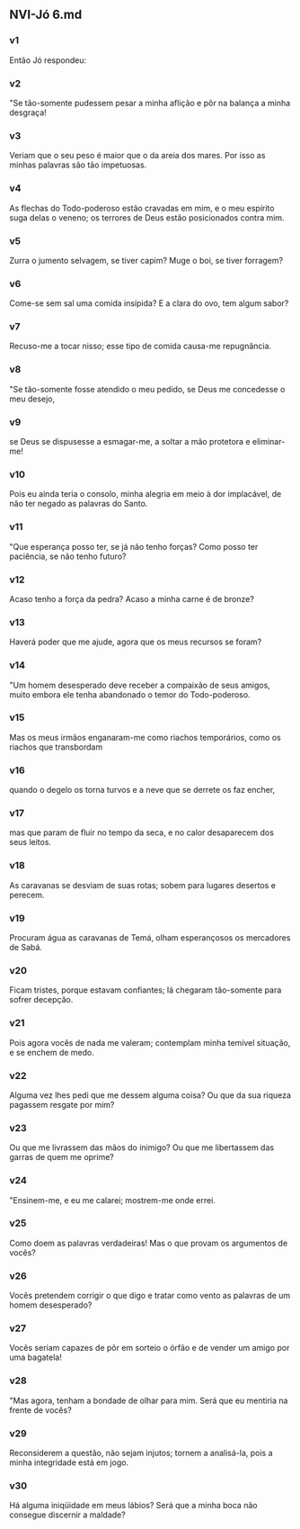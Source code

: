 ## NVI-Jó 6.md
### v1
 Então Jó respondeu:
### v2
 "Se tão-somente pudessem pesar a minha aflição e pôr na balança a minha desgraça!
### v3
 Veriam que o seu peso é maior que o da areia dos mares. Por isso as minhas palavras são tão impetuosas.
### v4
 As flechas do Todo-poderoso estão cravadas em mim, e o meu espírito suga delas o veneno; os terrores de Deus estão posicionados contra mim.
### v5
 Zurra o jumento selvagem, se tiver capim? Muge o boi, se tiver forragem?
### v6
 Come-se sem sal uma comida insípida? E a clara do ovo, tem algum sabor?
### v7
 Recuso-me a tocar nisso; esse tipo de comida causa-me repugnância.
### v8
 "Se tão-somente fosse atendido o meu pedido, se Deus me concedesse o meu desejo,
### v9
 se Deus se dispusesse a esmagar-me, a soltar a mão protetora e eliminar-me!
### v10
 Pois eu ainda teria o consolo, minha alegria em meio à dor implacável, de não ter negado as palavras do Santo.
### v11
 "Que esperança posso ter, se já não tenho forças? Como posso ter paciência, se não tenho futuro?
### v12
 Acaso tenho a força da pedra? Acaso a minha carne é de bronze?
### v13
 Haverá poder que me ajude, agora que os meus recursos se foram?
### v14
 "Um homem desesperado deve receber a compaixão de seus amigos, muito embora ele tenha abandonado o temor do Todo-poderoso.
### v15
 Mas os meus irmãos enganaram-me como riachos temporários, como os riachos que transbordam
### v16
 quando o degelo os torna turvos e a neve que se derrete os faz encher,
### v17
 mas que param de fluir no tempo da seca, e no calor desaparecem dos seus leitos.
### v18
 As caravanas se desviam de suas rotas; sobem para lugares desertos e perecem.
### v19
 Procuram água as caravanas de Temá, olham esperançosos os mercadores de Sabá.
### v20
 Ficam tristes, porque estavam confiantes; lá chegaram tão-somente para sofrer decepção.
### v21
 Pois agora vocês de nada me valeram; contemplam minha temível situação, e se enchem de medo.
### v22
 Alguma vez lhes pedi que me dessem alguma coisa? Ou que da sua riqueza pagassem resgate por mim?
### v23
 Ou que me livrassem das mãos do inimigo? Ou que me libertassem das garras de quem me oprime?
### v24
 "Ensinem-me, e eu me calarei; mostrem-me onde errei.
### v25
 Como doem as palavras verdadeiras! Mas o que provam os argumentos de vocês?
### v26
 Vocês pretendem corrigir o que digo e tratar como vento as palavras de um homem desesperado?
### v27
 Vocês seriam capazes de pôr em sorteio o órfão e de vender um amigo por uma bagatela!
### v28
 "Mas agora, tenham a bondade de olhar para mim. Será que eu mentiria na frente de vocês?
### v29
 Reconsiderem a questão, não sejam injutos; tornem a analisá-la, pois a minha integridade está em jogo.
### v30
 Há alguma iniqüidade em meus lábios? Será que a minha boca não consegue discernir a maldade?
